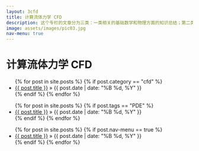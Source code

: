 ```yaml
---
layout: 3cfd
title: 计算流体力学 CFD
description: 这个专栏的文章分为三类：一类相关的基础数学和物理方面的知识总结；第二类是软件应用Ansys,Comsol等；第三类是自己的一些技巧总结。
image: assets/images/pic03.jpg
nav-menu: true
---
```


# 计算流体力学 CFD 

<ul class="posts">
{% for post in site.posts %}
	{% if post.category == "cfd" %}
	<li>
		<a href="{{ post.url }}">{{ post.title }}</a>
		<span> &raquo; {{ post.date | date: "%B %d, %Y" }}</span>
	</li>
	{% endif %}
{% endfor %}
</ul>

<ul class="posts">
{% for post in site.posts %}
	{% if post.tags == "PDE" %}
	<li>
		<a href="{{ post.url }}">{{ post.title }}</a>
		<span> &raquo; {{ post.date | date: "%B %d, %Y" }}</span>
	</li>
	{% endif %}
{% endfor %}
</ul>

<ul class="posts">
{% for post in site.posts %}
	{% if post.nav-menu == true %}
	<li>
		<a href="{{ post.url }}">{{ post.title }}</a>
		<span> &raquo; {{ post.date | date: "%B %d, %Y" }}</span>
	</li>
	{% endif %}
{% endfor %}
</ul>


<!--### 数学部分
<ul class="actions">
	<a href="/file/3cfd/计算流体力学/PDE" class="button">PDE</a>

	<a href="/file/3cfd/计算流体力学/变分法" class="button">变分法</a>
	<a href="/file/3cfd/计算流体力学/有限体积法" class="button">有限体积法</a>
</ul>


### 物理部分

<ul class="actions">
	<a href="/file/3cfd/计算流体力学/流体力学" class="button">流体力学</a>
	<a href="/file/3cfd/计算流体力学/变分法" class="button">连续介质力学</a>
</ul> -->
